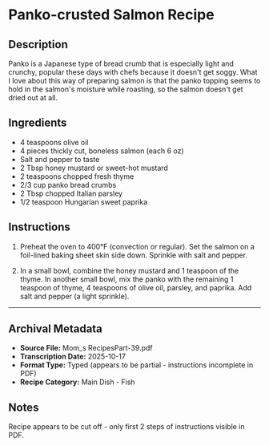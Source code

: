 # Panko-crusted Salmon Recipe

## Description

Panko is a Japanese type of bread crumb that is especially light and crunchy, popular these days with chefs because it doesn't get soggy. What I love about this way of preparing salmon is that the panko topping seems to hold in the salmon's moisture while roasting, so the salmon doesn't get dried out at all.

## Ingredients

- 4 teaspoons olive oil
- 4 pieces thickly cut, boneless salmon (each 6 oz)
- Salt and pepper to taste
- 2 Tbsp honey mustard or sweet-hot mustard
- 2 teaspoons chopped fresh thyme
- 2/3 cup panko bread crumbs
- 2 Tbsp chopped Italian parsley
- 1/2 teaspoon Hungarian sweet paprika

## Instructions

1. Preheat the oven to 400°F (convection or regular). Set the salmon on a foil-lined baking sheet skin side down. Sprinkle with salt and pepper.

2. In a small bowl, combine the honey mustard and 1 teaspoon of the thyme. In another small bowl, mix the panko with the remaining 1 teaspoon of thyme, 4 teaspoons of olive oil, parsley, and paprika. Add salt and pepper (a light sprinkle).

---

## Archival Metadata

- **Source File:** Mom_s RecipesPart-39.pdf
- **Transcription Date:** 2025-10-17
- **Format Type:** Typed (appears to be partial - instructions incomplete in PDF)
- **Recipe Category:** Main Dish - Fish

## Notes

Recipe appears to be cut off - only first 2 steps of instructions visible in PDF.
